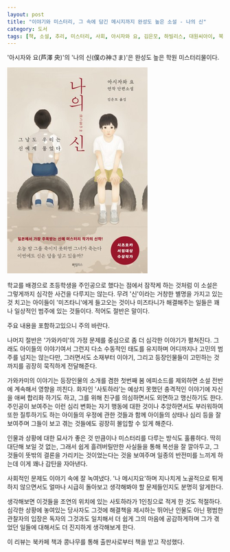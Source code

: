 ```yaml
---
layout: post
title: "이야기와 미스터리, 그 속에 담긴 메시지까지 완성도 높은 소설 - 나의 신"
category: 도서
tags: [책, 소설, 추리, 미스터리, 사회, 아시자와 요, 김은모, 하빌리스, 대원씨아이, 북카페 책과 콩나무, 서평]
---
```


'아시자와 요(芦澤 央)'의
'나의 신(僕の神さま)'은
완성도 높은 학원 미스터리물이다.

![표지](/images/book/boku-no-kamisama-book-h480.jpg)

학교를 배경으로 초등학생을 주인공으로 했다는 점에서 잠작케 하는 것처럼
이 소설은 그렇게까지 심각한 사건을 다루지는 않는다.
무려 '신'이라는 거창한 별명을 가지고 있는 것 치고는
아이들이 '미즈타니'에게 들고오는 것이나 미즈타니가 해결해주는 일들은 꽤나 일상적인 범주에 있는 것들이다.
적어도 절반은 말이다.



<div class="im im-warning">
주요 내용을 포함하고있으니 주의 바란다.
</div>



나머지 절반은 '가와카미'의 가정 문제를 중심으로 좀 더 심각한 이야기가 펼쳐진다.
그래도 아이들의 이야기여서 그런지 다소 수동적인 태도를 유지하며 어디까지나 고민의 범주를 넘지는 않는다만,
그러면서도 소재부터 이야기, 그리고 등장인물들이 고민하는 것까지를 굉장히 묵직하게 전달해준다.

가와카미의 이야기는 등장인물의 소개를 겸한 첫번째 봄 에피소드를 제외하면 소설 전반에 계속해서 영향을 끼친다.
화자인 '사토하라'는 예상치 못했던 충격적인 이야기에 자신을 애써 합리화 하기도 하고,
그를 위해 친구를 의심하면서도 외면하고 맹신하기도 한다.
주인공이 보여주는 이런 심리 변화는 자기 행동에 대한 것이나
추앙하면서도 부러워하여 또한 질투하기도 하는 아이들의 우정에 관한 것들과 함께
아이들의 상태나 심리 등을 잘 보여주며
그들이 보고 겪는 것들에도 굉장히 몰입할 수 있게 해준다.

인물과 상황에 대한 묘사가 좋은 것 만큼이나 미스터리를 다루는 방식도 훌륭하다.
딱히 대단해 보일 것 없는, 그래서 쉽게 흘려버릴만한 사실들을 통해 복선을 잘 깔아두고,
그것들이 뜻밖의 결론을 가리키는 것이었는다는 것을 보여주며 일종의 반전미를 느끼게 하는데
이게 꽤나 감탄을 자아낸다.

사회적인 문제도 이야기 속에 잘 녹여냈다.
'나 메시지요'하며 지나치게 노골적으로 튀게 하지 않으면서도
얼마나 시급히 돌아보고 생각해봐야 할 문제들인지도 분명히 알게한다.

생각해보면 이것들을 조연의 위치에 있는 사토하라가 1인칭으로 적게 한 것도 적절하다.
심각한 상황에 놓여있는 당사자도
그것에 해결책을 제시하는 뛰어난 인물도 아닌
평범한 관찰자의 입장은 독자의 그것과도 일치해서
더 쉽게 그의 마음에 공감하게하며
그가 겪었던 일들에 대해서도 더 진지하게 생각해보게 한다.



<div class="im im-info">
이 리뷰는 북카페 책과 콩나무를 통해 출판사로부터 책을 받고 작성했다.
</div>
